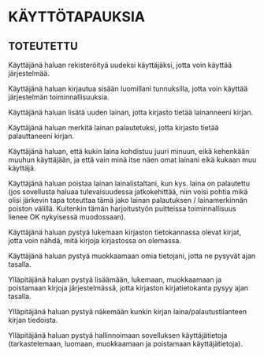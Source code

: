 # KÄYTTÖTAPAUKSIA

## TOTEUTETTU

Käyttäjänä haluan rekisteröityä uudeksi käyttäjäksi, jotta voin käyttää järjestelmää.

Käyttäjänä haluan kirjautua sisään luomillani tunnuksilla, jotta voin käyttää järjestelmän toiminnallisuuksia.

Käyttäjänä haluan lisätä uuden lainan, jotta kirjasto tietää lainanneeni kirjan.

Käyttäjänä haluan merkitä lainan palautetuksi, jotta kirjasto tietää palauttaneeni kirjan.

Käyttäjänä haluan, että kukin laina kohdistuu juuri minuun, eikä kehenkään muuhun käyttäjään, ja että vain minä itse näen omat lainani eikä kukaan muu käyttäjä.

Käyttäjänä haluan poistaa lainan lainalistaltani, kun kys. laina on palautettu (jos sovellusta haluaa tulevaisuudessa jatkokehittää, niin voisi pohtia mikä olisi järkevin tapa toteuttaa tämä jako lainan palautuksen / lainamerkinnän poiston välillä. Kuitenkin tämän harjoitustyön puitteissa toiminnallisuus lienee OK nykyisessä muodossaan).

Käyttäjänä haluan pystyä lukemaan kirjaston tietokannassa olevat kirjat, jotta voin nähdä, mitä kirjoja kirjastossa on olemassa.

Käyttäjänä haluan pystyä muokkaamaan omia tietojani, jotta ne pysyvät ajan tasalla.

Ylläpitäjänä haluan pystyä lisäämään, lukemaan, muokkaamaan ja poistamaan kirjoja järjestelmässä, jotta kirjaston kirjatietokanta pysyy ajan tasalla.

Ylläpitäjänä haluan pystyä näkemään kunkin kirjan laina/palautustilanteen kirjan tiedoista.

Ylläpitäjänä haluan pystyä hallinnoimaan sovelluksen käyttäjätietoja (tarkastelemaan, luomaan, muokkaamaan ja poistamaan käyttäjätietoja). 
